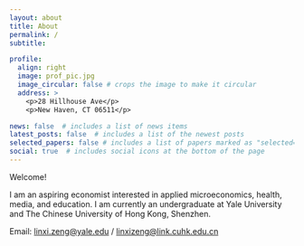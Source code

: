 ```yaml
---
layout: about
title: About
permalink: /
subtitle:

profile:
  align: right
  image: prof_pic.jpg
  image_circular: false # crops the image to make it circular
  address: >
    <p>28 Hillhouse Ave</p>
    <p>New Haven, CT 06511</p>

news: false  # includes a list of news items
latest_posts: false  # includes a list of the newest posts
selected_papers: false # includes a list of papers marked as "selected={true}"
social: true  # includes social icons at the bottom of the page
---
```


Welcome!

I am an aspiring economist interested in applied microeconomics, health, media, and education. I am currently an undergraduate at Yale University and The Chinese University of Hong Kong, Shenzhen.

Email: linxi.zeng@yale.edu / linxizeng@link.cuhk.edu.cn